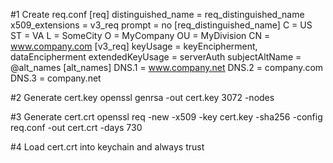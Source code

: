 #1 Create req.conf
[req]
distinguished_name = req_distinguished_name
x509_extensions = v3_req
prompt = no
[req_distinguished_name]
C = US
ST = VA
L = SomeCity
O = MyCompany
OU = MyDivision
CN = www.company.com
[v3_req]
keyUsage = keyEncipherment, dataEncipherment
extendedKeyUsage = serverAuth
subjectAltName = @alt_names
[alt_names]
DNS.1 = www.company.net
DNS.2 = company.com
DNS.3 = company.net

#2 Generate cert.key
openssl genrsa -out cert.key 3072 -nodes

#3 Generate cert.crt
openssl req -new -x509 -key cert.key -sha256 -config req.conf -out cert.crt -days 730

#4 Load cert.crt into keychain and always trust

